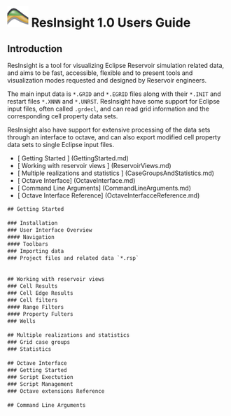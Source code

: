 # ![](images/AppLogo48x48.png) ResInsight 1.0 Users Guide 

## Introduction

ResInsight is a tool for visualizing Eclipse Reservoir simulation related data, and aims to be 
fast, accessible, flexible and to present tools and visualization modes requested and designed by 
Reservoir engineers.

The main input data is
`*.GRID` and `*.EGRID` files along with their `*.INIT` and restart files `*.XNNN` and `*.UNRST`. 
ResInsight have some support for Eclipse input files, often called `.grdecl`, and can read grid 
information and the corresponding cell property data sets.

ResInsight also have support for extensive processing of the data sets through an interface to octave, and 
can also export modified cell property data sets to single Eclipse input files.

- [ Getting Started ]            (GettingStarted.md)
- [ Working with reservoir views ] (ReservoirViews.md)
- [ Multiple realizations and statistics ] (CaseGroupsAndStatistics.md)
- [ Octave Interface]            (OctaveInterface.md)
- [ Command Line Arguments]      (CommandLineArguments.md)
- [ Octave Interface Reference]  (OctaveInterfacceReference.md)


```
## Getting Started

### Installation
### User Interface Overview
#### Navigation
#### Toolbars
### Importing data
### Project files and related data `*.rsp`


## Working with reservoir views
### Cell Results
### Cell Edge Results
### Cell filters
#### Range Filters
#### Property Fulters
### Wells

## Multiple realizations and statistics
### Grid case groups
### Statistics

## Octave Interface
### Getting Started 
### Script Exectution
### Script Management
### Octave extensions Reference

## Command Line Arguments
```




